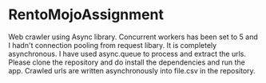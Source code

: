 # RentoMojoAssignment

Web crawler using Async library. Concurrent workers has been set to 5 and I hadn't connection pooling from request libary. It is completely asynchronous.
I have used async.queue to process and extract the urls. Please clone the repository and do install the dependencies and run the app. Crawled urls are written asynchronously into file.csv in the repository.